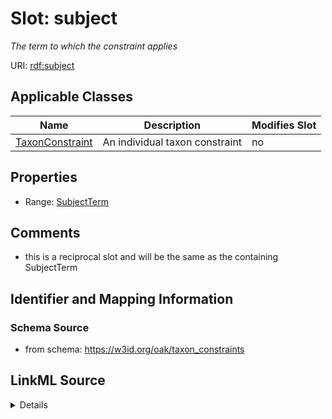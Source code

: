 

# Slot: subject


_The term to which the constraint applies_



URI: [rdf:subject](http://www.w3.org/1999/02/22-rdf-syntax-ns#subject)



<!-- no inheritance hierarchy -->





## Applicable Classes

| Name | Description | Modifies Slot |
| --- | --- | --- |
| [TaxonConstraint](TaxonConstraint.md) | An individual taxon constraint |  no  |







## Properties

* Range: [SubjectTerm](SubjectTerm.md)





## Comments

* this is a reciprocal slot and will be the same as the containing SubjectTerm

## Identifier and Mapping Information







### Schema Source


* from schema: https://w3id.org/oak/taxon_constraints




## LinkML Source

<details>
```yaml
name: subject
description: The term to which the constraint applies
comments:
- this is a reciprocal slot and will be the same as the containing SubjectTerm
from_schema: https://w3id.org/oak/taxon_constraints
rank: 1000
slot_uri: rdf:subject
alias: subject
owner: TaxonConstraint
domain_of:
- TaxonConstraint
range: SubjectTerm

```
</details>